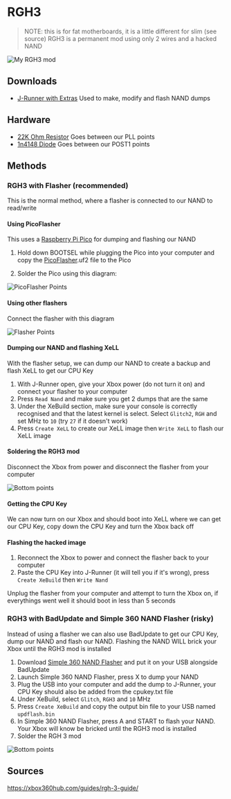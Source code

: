 # RGH3
> NOTE: this is for fat motherboards, it is a little different for slim (see source)
RGH3 is a permanent mod using only 2 wires and a hacked NAND

![My RGH3 mod](./Images/RGH3.jpg)

## Downloads
* [J-Runner with Extras](https://github.com/Octal450/J-Runner-with-Extras/releases) Used to make, modify and flash NAND dumps

## Hardware
* [22K Ohm Resistor](https://www.aliexpress.com/item/1005007345052730.html) Goes between our PLL points
* [1n4148 Diode](https://www.aliexpress.com/item/1005006245109375.html) Goes between our POST1 points

## Methods

### RGH3 with Flasher (recommended)
This is the normal method, where a flasher is connected to our NAND to read/write
#### Using PicoFlasher
This uses a [Raspberry Pi Pico](https://www.aliexpress.com/item/1005007359981489.html) for dumping and flashing our NAND

1. Hold down BOOTSEL while plugging the Pico into your computer and copy the [PicoFlasher](https://github.com/X360Tools/PicoFlasher/releases).uf2 file to the Pico

2. Solder the Pico using this diagram:

![PicoFlasher Points](./Images/PicoFlasher%20Points.png)
#### Using other flashers
Connect the flasher with this diagram

![Flasher Points](./Images/Flasher%20Points.jpg)

#### Dumping our NAND and flashing XeLL
With the flasher setup, we can dump our NAND to create a backup and flash XeLL to get our CPU Key
1. With J-Runner open, give your Xbox power (do not turn it on) and connect your flasher to your computer
2. Press `Read Nand` and make sure you get 2 dumps that are the same
3. Under the XeBuild section, make sure your console is correctly recognised and that the latest kernel is select. Select `Glitch2`, `RGH` and set MHz to `10` (try `27` if it doesn't work)
4. Press `Create XeLL` to create our XeLL image then `Write XeLL` to flash our XeLL image

#### Soldering the RGH3 mod
Disconnect the Xbox from power and disconnect the flasher from your computer

![Bottom points](./Images/RGH3%20Points.jpg)

#### Getting the CPU Key
We can now turn on our Xbox and should boot into XeLL where we can get our CPU Key, copy down the CPU Key and turn the Xbox back off

#### Flashing the hacked image
1. Reconnect the Xbox to power and connect the flasher back to your computer
2. Paste the CPU Key into J-Runner (it will tell you if it's wrong), press `Create XeBuild` then `Write Nand`

Unplug the flasher from your computer and attempt to turn the Xbox on, if everythings went well it should boot in less than 5 seconds

### RGH3 with BadUpdate and Simple 360 NAND Flasher (risky)
Instead of using a flasher we can also use BadUpdate to get our CPU Key, dump our NAND and flash our NAND. Flashing the NAND WILL brick your Xbox until the RGH3 mod is installed

1. Download [Simple 360 NAND Flasher](https://www.consolemods.org/wiki/File:Simple_360_NAND_Flasher.7z) and put it on your USB alongside BadUpdate
2. Launch Simple 360 NAND Flasher, press X to dump your NAND
3. Plug the USB into your computer and add the dump to J-Runner, your CPU Key should also be added from the cpukey.txt file
4. Under XeBuild, select `Glitch`, `RGH3` and `10` MHz
5. Press `Create XeBuild` and copy the output bin file to your USB named `updflash.bin`
6. In Simple 360 NAND Flasher, press A and START to flash your NAND. Your Xbox will know be bricked until the RGH3 mod is installed
7. Solder the RGH 3 mod

![Bottom points](./Images/RGH3%20Points.jpg)

## Sources
https://xbox360hub.com/guides/rgh-3-guide/